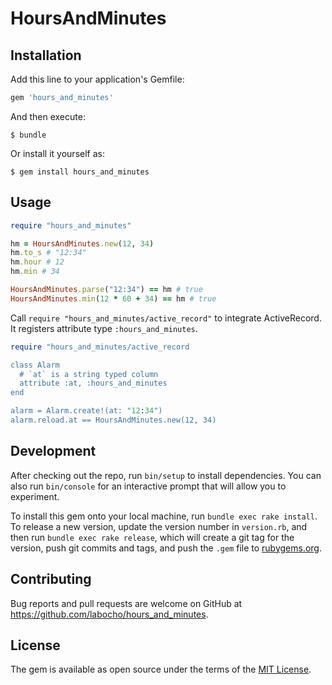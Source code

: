 # HoursAndMinutes

## Installation

Add this line to your application's Gemfile:

```ruby
gem 'hours_and_minutes'
```

And then execute:

    $ bundle

Or install it yourself as:

    $ gem install hours_and_minutes

## Usage


```ruby
require "hours_and_minutes"

hm = HoursAndMinutes.new(12, 34)
hm.to_s # "12:34"
hm.hour # 12
hm.min # 34

HoursAndMinutes.parse("12:34") == hm # true
HoursAndMinutes.min(12 * 60 + 34) == hm # true
```

Call `require "hours_and_minutes/active_record"` to integrate ActiveRecord. It registers attribute type `:hours_and_minutes`.

```ruby
require "hours_and_minutes/active_record

class Alarm
  # `at` is a string typed column
  attribute :at, :hours_and_minutes
end

alarm = Alarm.create!(at: "12:34")
alarm.reload.at == HoursAndMinutes.new(12, 34)
```


## Development

After checking out the repo, run `bin/setup` to install dependencies. You can also run `bin/console` for an interactive prompt that will allow you to experiment.

To install this gem onto your local machine, run `bundle exec rake install`. To release a new version, update the version number in `version.rb`, and then run `bundle exec rake release`, which will create a git tag for the version, push git commits and tags, and push the `.gem` file to [rubygems.org](https://rubygems.org).

## Contributing

Bug reports and pull requests are welcome on GitHub at https://github.com/labocho/hours_and_minutes.

## License

The gem is available as open source under the terms of the [MIT License](https://opensource.org/licenses/MIT).
